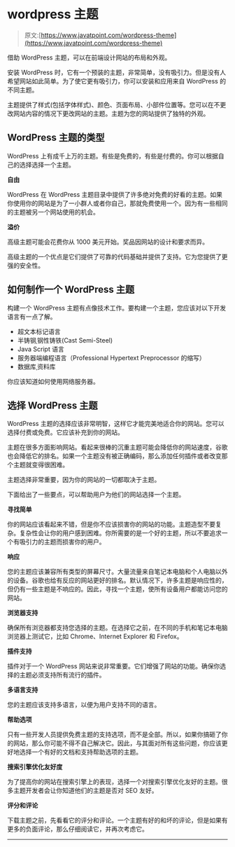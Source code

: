 # wordpress 主题

> 原文:[https://www.javatpoint.com/wordpress-theme](https://www.javatpoint.com/wordpress-theme)

借助 WordPress 主题，可以在前端设计网站的布局和外观。

安装 WordPress 时，它有一个预装的主题，非常简单，没有吸引力。但是没有人希望网站如此简单。为了使它更有吸引力，你可以安装和应用来自 WordPress 的不同主题。

主题提供了样式(包括字体样式)、颜色、页面布局、小部件位置等。您可以在不更改网站内容的情况下更改网站的主题。主题为您的网站提供了独特的外观。

## WordPress 主题的类型

WordPress 上有成千上万的主题。有些是免费的，有些是付费的。你可以根据自己的选择选择一个主题。

**自由**

WordPress 在 WordPress 主题目录中提供了许多绝对免费的好看的主题。如果你使用你的网站是为了一小群人或者你自己，那就免费使用一个。因为有一些相同的主题被另一个网站使用的机会。

**溢价**

高级主题可能会花费你从 1000 美元开始。奖品因网站的设计和要求而异。

高级主题的一个优点是它们提供了可靠的代码基础并提供了支持。它为您提供了更强的安全性。

## 如何制作一个 WordPress 主题

构建一个 WordPress 主题有点像技术工作。要构建一个主题，您应该对以下开发语言有一点了解。

*   超文本标记语言
*   半铸钢ˌ钢性铸铁(Cast Semi-Steel)
*   Java Script 语言
*   服务器端编程语言（Professional Hypertext Preprocessor 的缩写）
*   数据库ˌ资料库

你应该知道如何使用网络服务器。

## 选择 WordPress 主题

WordPress 主题的选择应该非常明智，这样它才能完美地适合你的网站。您可以选择付费或免费。它应该补充到你的网站。

主题在很多方面影响网站。看起来很棒的沉重主题可能会降低你的网站速度，谷歌也会降低它的排名。如果一个主题没有被正确编码，那么添加任何插件或者改变那个主题就变得很困难。

主题选择非常重要，因为你的网站的一切都取决于主题。

下面给出了一些要点，可以帮助用户为他们的网站选择一个主题。

**寻找简单**

你的网站应该看起来不错，但是你不应该损害你的网站的功能。主题造型不要复杂。复杂性会让你的用户感到困难。你所需要的是一个好的主题，所以不要追求一个有吸引力的主题而损害你的用户。

**响应**

您的主题应该兼容所有类型的屏幕尺寸。大量流量来自笔记本电脑和个人电脑以外的设备。谷歌也给有反应的网站更好的排名。默认情况下，许多主题是响应性的，但仍有一些主题是不响应的。因此，寻找一个主题，使所有设备用户都能访问您的网站。

**浏览器支持**

确保所有浏览器都支持您选择的主题。在选择它之前，在不同的手机和笔记本电脑浏览器上测试它，比如 Chrome、Internet Explorer 和 Firefox。

**插件支持**

插件对于一个 WordPress 网站来说非常重要。它们增强了网站的功能。确保你选择的主题必须支持所有流行的插件。

**多语言支持**

您的主题应该支持多语言，以便为用户支持不同的语言。

**帮助选项**

只有一些开发人员提供免费主题的支持选项，而不是全部。所以，如果你搞砸了你的网站，那么你可能不得不自己解决它。因此，与其面对所有这些问题，你应该更好地选择一个有好的文档和支持帮助选项的主题。

**搜索引擎优化友好度**

为了提高你的网站在搜索引擎上的表现，选择一个对搜索引擎优化友好的主题。很多主题开发者会让你知道他们的主题是否对 SEO 友好。

**评分和评论**

下载主题之前，先看看它的评分和评论。一个主题有好的和坏的评论，但是如果有更多的负面评论，那么仔细阅读它，并再次考虑它。

* * *